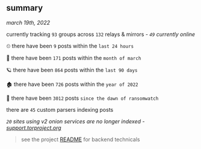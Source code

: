 
## summary
_march 19th, 2022_

currently tracking `93` groups across `132` relays & mirrors - _`49` currently online_

⏲ there have been `9` posts within the `last 24 hours`

🦈 there have been `171` posts within the `month of march`

🪐 there have been `864` posts within the `last 90 days`

🏚 there have been `726` posts within the `year of 2022`

🦕 there have been `3012` posts `since the dawn of ransomwatch`

there are `45` custom parsers indexing posts

_`20` sites using v2 onion services are no longer indexed - [support.torproject.org](https://support.torproject.org/onionservices/v2-deprecation/)_

> see the project [README](https://github.com/thetanz/ransomwatch#ransomwatch--) for backend technicals

